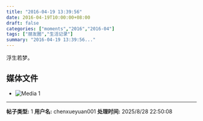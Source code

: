 ```yaml
---
title: "2016-04-19 13:39:56"
date: 2016-04-19T10:00:00+08:00
draft: false
categories: ["moments","2016","2016-04"]
tags: ["朋友圈","生活记录"]
summary: "2016-04-19 13:39:56..."
---
```


浮生若梦。

## 媒体文件

- ![Media 1](/Moments/photos/2016-04-19/201604191339560.jpg)

---

**帖子类型:** 1
**用户名:** chenxueyuan001
**处理时间:** 2025/8/28 22:50:08